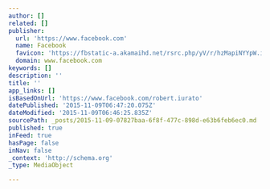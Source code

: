 ```yaml
---
author: []
related: []
publisher:
  url: 'https://www.facebook.com'
  name: Facebook
  favicon: 'https://fbstatic-a.akamaihd.net/rsrc.php/yV/r/hzMapiNYYpW.ico'
  domain: www.facebook.com
keywords: []
description: ''
title: ''
app_links: []
isBasedOnUrl: 'https://www.facebook.com/robert.iurato'
datePublished: '2015-11-09T06:47:20.075Z'
dateModified: '2015-11-09T06:46:25.835Z'
sourcePath: _posts/2015-11-09-07827baa-6f8f-477c-898d-e63b6feb6ec0.md
published: true
inFeed: true
hasPage: false
inNav: false
_context: 'http://schema.org'
_type: MediaObject

---
```

>